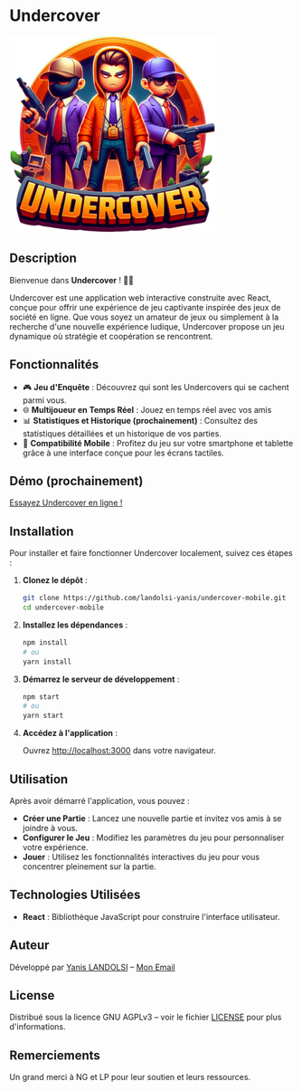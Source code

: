 # Undercover

![Undercover Logo](./src/assets/logo.png) <!-- Remplacez cette ligne par un lien vers le logo de votre application -->

## Description

Bienvenue dans **Undercover** ! 🕵️‍♂️

Undercover est une application web interactive construite avec React, conçue pour offrir une expérience de jeu captivante inspirée des jeux de société en ligne. Que vous soyez un amateur de jeux ou simplement à la recherche d'une nouvelle expérience ludique, Undercover propose un jeu dynamique où stratégie et coopération se rencontrent.

## Fonctionnalités

- 🎮 **Jeu d'Enquête** : Découvrez qui sont les Undercovers qui se cachent parmi vous.
- 🌐 **Multijoueur en Temps Réel** : Jouez en temps réel avec vos amis
- 📊 **Statistiques et Historique (prochainement)** : Consultez des statistiques détaillées et un historique de vos parties.
- 📱 **Compatibilité Mobile** : Profitez du jeu sur votre smartphone et tablette grâce à une interface conçue pour les écrans tactiles.

## Démo (prochainement)

[Essayez Undercover en ligne !](URL_vers_la_démo) <!-- Remplacez cette ligne par un lien vers une démo en ligne de votre application -->

## Installation

Pour installer et faire fonctionner Undercover localement, suivez ces étapes :

1. **Clonez le dépôt** :

   ```bash
   git clone https://github.com/landolsi-yanis/undercover-mobile.git
   cd undercover-mobile
   ```

2. **Installez les dépendances** :

   ```bash
   npm install
   # ou
   yarn install
   ```

3. **Démarrez le serveur de développement** :

   ```bash
   npm start
   # ou
   yarn start
   ```

4. **Accédez à l'application** :

   Ouvrez [http://localhost:3000](http://localhost:3000) dans votre navigateur.

## Utilisation

Après avoir démarré l'application, vous pouvez :

- **Créer une Partie** : Lancez une nouvelle partie et invitez vos amis à se joindre à vous.
- **Configurer le Jeu** : Modifiez les paramètres du jeu pour personnaliser votre expérience.
- **Jouer** : Utilisez les fonctionnalités interactives du jeu pour vous concentrer pleinement sur la partie.

## Technologies Utilisées

- **React** : Bibliothèque JavaScript pour construire l'interface utilisateur.

## Auteur

Développé par [Yanis LANDOLSI](https://github.com/landolsi-yanis) – [Mon Email](mailto:landolsiyanis@gmail.com)

## License

Distribué sous la licence GNU AGPLv3
– voir le fichier [LICENSE](https://www.gnu.org/licenses/agpl-3.0.en.html) pour plus d'informations.

## Remerciements

Un grand merci à NG et LP pour leur soutien et leurs ressources.
